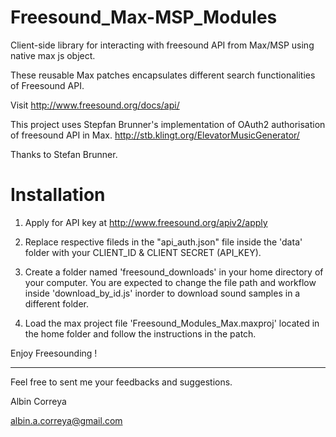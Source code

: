 # Freesound_Max-MSP_Modules

Client-side library for interacting with freesound API from Max/MSP using native max js object.

These reusable Max patches encapsulates different search functionalities of Freesound API.

Visit http://www.freesound.org/docs/api/ 

This project uses Stepfan Brunner's implementation of OAuth2 authorisation of freesound API in Max.
http://stb.klingt.org/ElevatorMusicGenerator/

Thanks to Stefan Brunner.


# Installation 

1. Apply for API key at http://www.freesound.org/apiv2/apply 

2. Replace respective fileds in the "api_auth.json" file inside the 'data' folder with your CLIENT_ID & CLIENT SECRET (API_KEY).

3. Create a folder named 'freesound_downloads' in your home directory of your computer. You are expected to change the file path and workflow inside 'download_by_id.js' inorder to download sound samples in a different folder.

4. Load the max project file 'Freesound_Modules_Max.maxproj' located in the home folder and follow the instructions in the patch.



Enjoy Freesounding !


-------------------------
Feel free to sent me your feedbacks and suggestions. 


Albin Correya

albin.a.correya@gmail.com 























